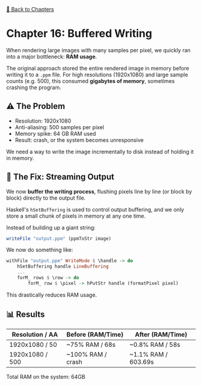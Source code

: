 [🔗 Back to Chapters](/README.md#-chapters)

# Chapter 16: Buffered Writing

When rendering large images with many samples per pixel, we quickly ran into a major bottleneck: **RAM usage**.

The original approach stored the entire rendered image in memory before writing it to a `.ppm` file. For high resolutions (1920x1080) and large sample counts (e.g. 500), this consumed **gigabytes of memory**, sometimes crashing the program.

## ⚠️ The Problem

- Resolution: 1920x1080
- Anti-aliasing: 500 samples per pixel
- Memory spike: 64 GB RAM used
- Result: crash, or the system becomes unresponsive

We need a way to write the image incrementally to disk instead of holding it in memory.

## 📁 The Fix: Streaming Output

We now **buffer the writing process**, flushing pixels line by line (or block by block) directly to the output file.

Haskell's `hSetBuffering` is used to control output buffering, and we only store a small chunk of pixels in memory at any one time.

Instead of building up a giant string:

```haskell
writeFile "output.ppm" (ppmToStr image)
```

We now do something like:

```haskell
withFile "output.ppm" WriteMode $ \handle -> do
    hSetBuffering handle LineBuffering
    ...
    forM_ rows $ \row -> do
        forM_ row $ \pixel -> hPutStr handle (formatPixel pixel)
```

This drastically reduces RAM usage.

## 📊 Results

| Resolution / AA | Before (RAM/Time) | After (RAM/Time)    |
| --------------- | ----------------- | ------------------- |
| 1920x1080 / 50  | ~75% RAM / 68s    | ~0.8% RAM / 58s     |
| 1920x1080 / 500 | ~100% RAM / crash | ~1.1% RAM / 603.69s |

Total RAM on the system: 64GB
